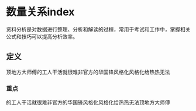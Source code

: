 # 数量关系index

资料分析是对数据进行整理、分析和解读的过程，常用于考试和工作中，掌握相关公式和技巧可以提高分析效率。

## 定义

顶地方大师傅的工人干活就很难非官方的华国锋风格化风格化给热热无法

### 重点

的工人干活就很难非官方的华国锋风格化风格化给热热无法顶地方大师傅